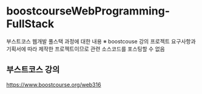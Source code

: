 # boostcourseWebProgramming-FullStack
부스트코스 웹개발 풀스택 과정에 대한 내용
※ boostcouse 강의 프로젝트 요구사항과 기획서에 따라 제작한 프로젝트이므로 관련 소스코드를 포스팅할 수 없음

## 부스트코스 강의
https://www.boostcourse.org/web316

